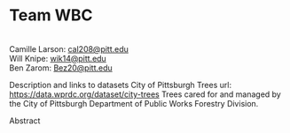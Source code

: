 # Team WBC
<br>Camille Larson: cal208@pitt.edu
<br>Will Knipe: wik14@pitt.edu
<br>Ben Zarom: Bez20@pitt.edu

Description and links to datasets
City of Pittsburgh Trees url: https://data.wprdc.org/dataset/city-trees
Trees cared for and managed by the City of Pittsburgh Department of Public Works Forestry Division.

Abstract
